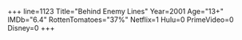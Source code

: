 +++
line=1123
Title="Behind Enemy Lines"
Year=2001
Age="13+"
IMDb="6.4"
RottenTomatoes="37%"
Netflix=1
Hulu=0
PrimeVideo=0
Disney=0
+++

